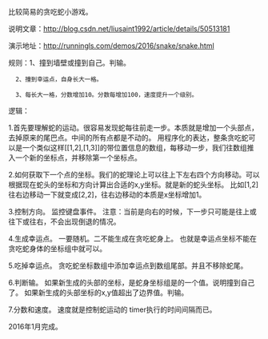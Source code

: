 比较简易的贪吃蛇小游戏。

说明文章：http://blog.csdn.net/liusaint1992/article/details/50513181

演示地址：http://runningls.com/demos/2016/snake/snake.html

规则：1、撞到墙壁或撞到自己。判输。

      2、撞到幸运点，自身长大一格。

      3、每长大一格，分数增加10。分数每增加100，速度提升一个级别。

逻辑：

1.首先要理解蛇的运动。很容易发现蛇每往前走一步。本质就是增加一个头部点，去掉原来的尾巴点。中间的所有点都是不动的。   用程序化的表达，整条贪吃蛇可以是一个类似这样[[1,2],[1,3]]的带位置信息的数组，每移动一步，我们往数组推入一个新的坐标点，并移除第一个坐标点。

2.如何获取下一个点的坐标。我们的蛇理论上可以往上下左右四个方向移动。可以根据现在蛇头的坐标和方向计算出合适的x,y坐标。就是新的蛇头坐标。 比如[1,2]往右边移动一下就变成[2,2]，往右边移动的本质是x坐标增加1。

3.控制方向。 监控键盘事件。 注意：当前是向右的时候，下一步只可能是往上或往下或往右，不会出现倒退的情况。

4.生成幸运点。  一要随机。二不能生成在贪吃蛇身上。 也就是幸运点坐标不能在贪吃蛇身体的坐标组中就可以。

5.吃掉幸运点。 贪吃蛇坐标数组中添加幸运点到数组尾部。并且不移除蛇尾。

6.判断输。        如果新生成的头部的坐标，是蛇身坐标组是的一个值。说明撞到自己了。  如果新生成的头部坐标的x,y值超出了边界值。判输。

7.分数和速度。 速度就是控制蛇运动的 timer执行的时间间隔而已。

2016年1月完成。
